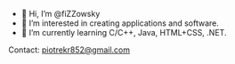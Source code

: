 - 👋 Hi, I’m @fiZZowsky
- 👀 I’m interested in creating applications and software.
- 🌱 I’m currently learning C/C++, Java, HTML+CSS, .NET.

Contact: piotrekr852@gmail.com
<!---💞️ I’m looking to collaborate on ...
- 📫 How to reach me ...


fiZZowsky/fiZZowsky is a ✨ special ✨ repository because its `README.md` (this file) appears on your GitHub profile.
You can click the Preview link to take a look at your changes.
--->

